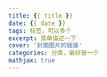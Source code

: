 ```yaml
---
title: {{ title }}
date: {{ date }}
tags: 标签，可以多个
excerpt: 简单描述一下
cover: '封面图片的链接'
categories: 分类，最好是一个
mathjax: true
---
```



